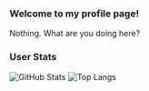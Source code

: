 ### Welcome to my profile page!
Nothing. What are you doing here?

### User Stats
![GitHub Stats](https://github-readme-stats.vercel.app/api?username=ZyrusplaysAnimations&theme=dark&show_icons=true)
![Top Langs](https://github-readme-stats.vercel.app/api/top-langs/?username=ZyrusplaysAnimations&theme=dark)
